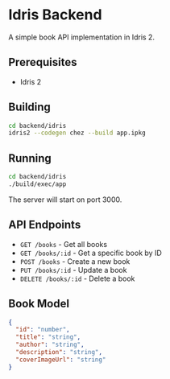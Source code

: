 # Idris Backend

A simple book API implementation in Idris 2.

## Prerequisites

- Idris 2

## Building

```bash
cd backend/idris
idris2 --codegen chez --build app.ipkg
```

## Running

```bash
cd backend/idris
./build/exec/app
```

The server will start on port 3000.

## API Endpoints

- `GET /books` - Get all books
- `GET /books/:id` - Get a specific book by ID
- `POST /books` - Create a new book
- `PUT /books/:id` - Update a book
- `DELETE /books/:id` - Delete a book

## Book Model

```json
{
  "id": "number",
  "title": "string",
  "author": "string",
  "description": "string",
  "coverImageUrl": "string"
}